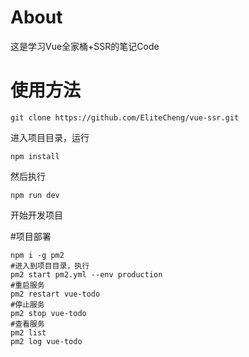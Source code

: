 # About
这是学习Vue全家桶+SSR的笔记Code

# 使用方法
```shell
git clone https://github.com/EliteCheng/vue-ssr.git
```
进入项目目录，运行
```shell
npm install
```
然后执行
```shell
npm run dev
```
开始开发项目

#项目部署
```shell
npm i -g pm2
#进入到项目目录，执行
pm2 start pm2.yml --env production
#重启服务
pm2 restart vue-todo
#停止服务
pm2 stop vue-todo
#查看服务
pm2 list
pm2 log vue-todo

```
